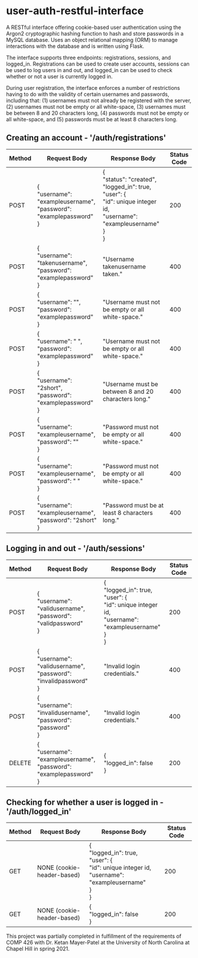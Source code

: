 # user-auth-restful-interface
A RESTful interface offering cookie-based user authentication using the Argon2 cryptographic hashing function to hash and store passwords in a MySQL database. Uses an object relational mapping (ORM) to manage interactions with the database and is written using Flask.

The interface supports three endpoints: registrations, sessions, and logged_in. Registrations can be used to create user accounts, sessions can be used to log users in and out, and logged_in can be used to check whether or not a user is currently logged in.

During user registration, the interface enforces a number of restrictions having to do with the validity of certain usernames and passwords, including that: (1) usernames must not already be registered with the server, (2) usernames must not be empty or all white-space, (3) usernames must be between 8 and 20 characters long, (4) passwords must not be empty or all white-space, and (5) passwords must be at least 8 characters long.

## Creating an account - '/auth/registrations'
| Method | Request Body | Response Body | Status Code
| --- | --- | --- | --- |
| POST | {<br />  "username": "exampleusername",<br/> "password": "examplepassword"<br/>} | {<br/> "status": "created",<br/> "logged_in": true,<br/>"user": {<br/>"id": unique integer id,<br/>"username": "exampleusername"<br/>}<br/>} | 200 |
| POST | {<br />  "username": "takenusername",<br/> "password": "examplepassword"<br/>} | "Username takenusername taken." | 400 |
| POST | {<br />  "username": "",<br/> "password": "examplepassword"<br/>} | "Username must not be empty or all white-space." | 400 |
| POST | {<br />  "username": " ",<br/> "password": "examplepassword"<br/>} | "Username must not be empty or all white-space." | 400 |
| POST | {<br />  "username": "2short",<br/> "password": "examplepassword"<br/>} | "Username must be between 8 and 20 characters long." | 400 |
| POST | {<br />  "username": "exampleusername",<br/> "password": ""<br/>} | "Password must not be empty or all white-space." | 400 |
| POST | {<br />  "username": "exampleusername",<br/> "password": " "<br/>} | "Password must not be empty or all white-space." | 400 |
| POST | {<br />  "username": "exampleusername",<br/> "password": "2short"<br/>} | "Password must be at least 8 characters long." | 400 |

## Logging in and out - '/auth/sessions'
| Method | Request Body | Response Body | Status Code |
| --- | --- | --- | --- |
| POST | {<br />  "username": "validusername",<br/> "password": "validpassword"<br/>} | {<br/>"logged_in": true,<br/>"user": {<br/>"id": unique integer id,<br/>"username": "exampleusername"<br/>}<br/>} | 200 |
| POST | {<br />  "username": "validusername",<br/> "password": "invalidpassword"<br/>} | "Invalid login credentials." | 400 |
| POST | {<br />  "username": "invalidusername",<br/> "password": "password"<br/>} | "Invalid login credentials." | 400 |
| DELETE | {<br />  "username": "exampleusername",<br/> "password": "examplepassword"<br/>} | {<br/>"logged_in": false<br/>} | 200 |

## Checking for whether a user is logged in - '/auth/logged_in'
| Method | Request Body | Response Body | Status Code |
| --- | --- | --- | --- |
| GET | NONE (cookie-header-based) | {<br/>"logged_in": true,<br/>"user": {<br/>"id": unique integer id,<br/>"username": "exampleusername"<br/>}<br/>}  | 200 |
| GET | NONE (cookie-header-based) | {<br/>"logged_in": false<br/>} | 200 |

This project was partially completed in fulfillment of the requirements of COMP 426 with Dr. Ketan Mayer-Patel at the University of North Carolina at Chapel Hill in spring 2021.
